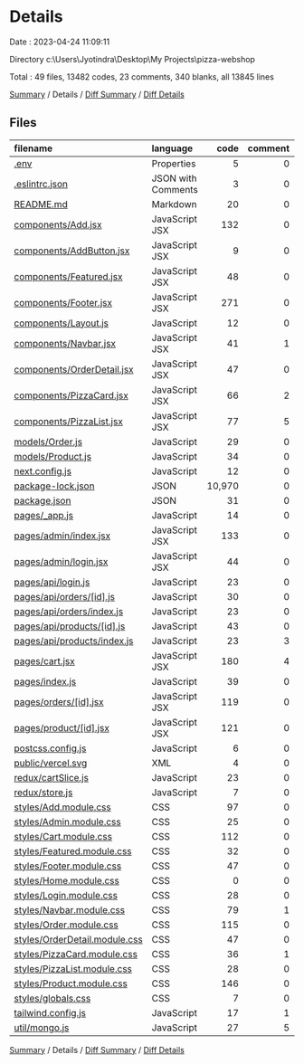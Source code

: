 # Details

Date : 2023-04-24 11:09:11

Directory c:\\Users\\Jyotindra\\Desktop\\My Projects\\pizza-webshop

Total : 49 files,  13482 codes, 23 comments, 340 blanks, all 13845 lines

[Summary](results.md) / Details / [Diff Summary](diff.md) / [Diff Details](diff-details.md)

## Files
| filename | language | code | comment | blank | total |
| :--- | :--- | ---: | ---: | ---: | ---: |
| [.env](/.env) | Properties | 5 | 0 | 0 | 5 |
| [.eslintrc.json](/.eslintrc.json) | JSON with Comments | 3 | 0 | 1 | 4 |
| [README.md](/README.md) | Markdown | 20 | 0 | 15 | 35 |
| [components/Add.jsx](/components/Add.jsx) | JavaScript JSX | 132 | 0 | 10 | 142 |
| [components/AddButton.jsx](/components/AddButton.jsx) | JavaScript JSX | 9 | 0 | 3 | 12 |
| [components/Featured.jsx](/components/Featured.jsx) | JavaScript JSX | 48 | 0 | 5 | 53 |
| [components/Footer.jsx](/components/Footer.jsx) | JavaScript JSX | 271 | 0 | 30 | 301 |
| [components/Layout.js](/components/Layout.js) | JavaScript | 12 | 0 | 3 | 15 |
| [components/Navbar.jsx](/components/Navbar.jsx) | JavaScript JSX | 41 | 1 | 3 | 45 |
| [components/OrderDetail.jsx](/components/OrderDetail.jsx) | JavaScript JSX | 47 | 0 | 5 | 52 |
| [components/PizzaCard.jsx](/components/PizzaCard.jsx) | JavaScript JSX | 66 | 2 | 8 | 76 |
| [components/PizzaList.jsx](/components/PizzaList.jsx) | JavaScript JSX | 77 | 5 | 14 | 96 |
| [models/Order.js](/models/Order.js) | JavaScript | 29 | 0 | 3 | 32 |
| [models/Product.js](/models/Product.js) | JavaScript | 34 | 0 | 3 | 37 |
| [next.config.js](/next.config.js) | JavaScript | 12 | 0 | 1 | 13 |
| [package-lock.json](/package-lock.json) | JSON | 10,970 | 0 | 1 | 10,971 |
| [package.json](/package.json) | JSON | 31 | 0 | 1 | 32 |
| [pages/_app.js](/pages/_app.js) | JavaScript | 14 | 0 | 3 | 17 |
| [pages/admin/index.jsx](/pages/admin/index.jsx) | JavaScript JSX | 133 | 0 | 11 | 144 |
| [pages/admin/login.jsx](/pages/admin/login.jsx) | JavaScript JSX | 44 | 0 | 5 | 49 |
| [pages/api/login.js](/pages/api/login.js) | JavaScript | 23 | 0 | 3 | 26 |
| [pages/api/orders/[id].js](/pages/api/orders/%5Bid%5D.js) | JavaScript | 30 | 0 | 5 | 35 |
| [pages/api/orders/index.js](/pages/api/orders/index.js) | JavaScript | 23 | 0 | 5 | 28 |
| [pages/api/products/[id].js](/pages/api/products/%5Bid%5D.js) | JavaScript | 43 | 0 | 6 | 49 |
| [pages/api/products/index.js](/pages/api/products/index.js) | JavaScript | 23 | 3 | 6 | 32 |
| [pages/cart.jsx](/pages/cart.jsx) | JavaScript JSX | 180 | 4 | 8 | 192 |
| [pages/index.js](/pages/index.js) | JavaScript | 39 | 0 | 5 | 44 |
| [pages/orders/[id].jsx](/pages/orders/%5Bid%5D.jsx) | JavaScript JSX | 119 | 0 | 5 | 124 |
| [pages/product/[id].jsx](/pages/product/%5Bid%5D.jsx) | JavaScript JSX | 121 | 0 | 11 | 132 |
| [postcss.config.js](/postcss.config.js) | JavaScript | 6 | 0 | 1 | 7 |
| [public/vercel.svg](/public/vercel.svg) | XML | 4 | 0 | 0 | 4 |
| [redux/cartSlice.js](/redux/cartSlice.js) | JavaScript | 23 | 0 | 3 | 26 |
| [redux/store.js](/redux/store.js) | JavaScript | 7 | 0 | 2 | 9 |
| [styles/Add.module.css](/styles/Add.module.css) | CSS | 97 | 0 | 13 | 110 |
| [styles/Admin.module.css](/styles/Admin.module.css) | CSS | 25 | 0 | 6 | 31 |
| [styles/Cart.module.css](/styles/Cart.module.css) | CSS | 112 | 0 | 21 | 133 |
| [styles/Featured.module.css](/styles/Featured.module.css) | CSS | 32 | 0 | 5 | 37 |
| [styles/Footer.module.css](/styles/Footer.module.css) | CSS | 47 | 0 | 11 | 58 |
| [styles/Home.module.css](/styles/Home.module.css) | CSS | 0 | 0 | 1 | 1 |
| [styles/Login.module.css](/styles/Login.module.css) | CSS | 28 | 0 | 5 | 33 |
| [styles/Navbar.module.css](/styles/Navbar.module.css) | CSS | 79 | 1 | 14 | 94 |
| [styles/Order.module.css](/styles/Order.module.css) | CSS | 115 | 0 | 20 | 135 |
| [styles/OrderDetail.module.css](/styles/OrderDetail.module.css) | CSS | 47 | 0 | 7 | 54 |
| [styles/PizzaCard.module.css](/styles/PizzaCard.module.css) | CSS | 36 | 1 | 7 | 44 |
| [styles/PizzaList.module.css](/styles/PizzaList.module.css) | CSS | 28 | 0 | 6 | 34 |
| [styles/Product.module.css](/styles/Product.module.css) | CSS | 146 | 0 | 26 | 172 |
| [styles/globals.css](/styles/globals.css) | CSS | 7 | 0 | 3 | 10 |
| [tailwind.config.js](/tailwind.config.js) | JavaScript | 17 | 1 | 1 | 19 |
| [util/mongo.js](/util/mongo.js) | JavaScript | 27 | 5 | 9 | 41 |

[Summary](results.md) / Details / [Diff Summary](diff.md) / [Diff Details](diff-details.md)